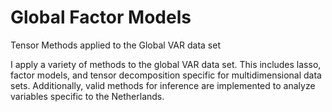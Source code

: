 # Global Factor Models
Tensor Methods applied to the Global VAR data set

I apply a variety of methods to the global VAR data set. This includes lasso, factor models, and tensor decomposition specific for multidimensional data sets. Additionally, valid methods for inference are implemented to analyze variables specific to the Netherlands.